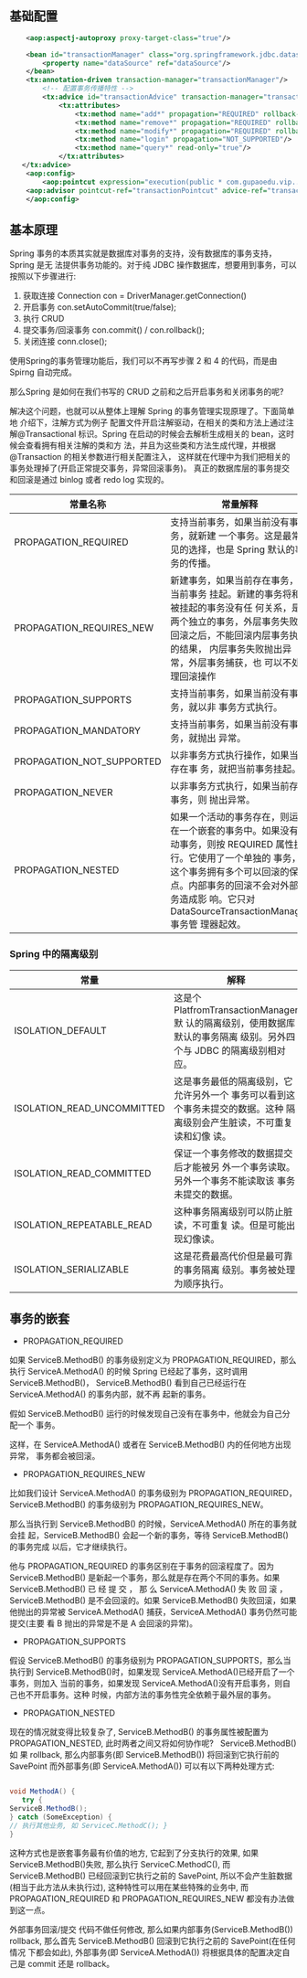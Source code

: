 ## 基础配置

```xml
    <aop:aspectj-autoproxy proxy-target-class="true"/>

    <bean id="transactionManager" class="org.springframework.jdbc.datasource.DataSourceTransactionManager">
        <property name="dataSource" ref="dataSource"/>
    </bean>
    <tx:annotation-driven transaction-manager="transactionManager"/>
        <!-- 配置事务传播特性 -->
        <tx:advice id="transactionAdvice" transaction-manager="transactionManager">
            <tx:attributes>
                <tx:method name="add*" propagation="REQUIRED" rollback-for="Exception,RuntimeException,SQLException"/> 
                <tx:method name="remove*" propagation="REQUIRED" rollback-for="Exception,RuntimeException,SQLException"/>
                <tx:method name="modify*" propagation="REQUIRED" rollback-for="Exception,RuntimeException,SQLException"/>
                <tx:method name="login" propagation="NOT_SUPPORTED"/>
                <tx:method name="query*" read-only="true"/>
            </tx:attributes>
   </tx:advice>
    <aop:config>
        <aop:pointcut expression="execution(public * com.gupaoedu.vip..*.service..*Service.*(..))" id="transactionPointcut"/>
    <aop:advisor pointcut-ref="transactionPointcut" advice-ref="transactionAdvice"/>
    </aop:config>


```

## 基本原理

Spring 事务的本质其实就是数据库对事务的支持，没有数据库的事务支持，Spring 是无 法提供事务功能的。对于纯 JDBC 操作数据库，想要用到事务，可以按照以下步骤进行:
1. 获取连接 Connection con = DriverManager.getConnection()
2. 开启事务 con.setAutoCommit(true/false);
3. 执行 CRUD
4. 提交事务/回滚事务 con.commit() / con.rollback();
5. 关闭连接 conn.close();

使用Spring的事务管理功能后，我们可以不再写步骤 2 和 4 的代码，而是由Spirng 自动完成。

 那么Spring 是如何在我们书写的 CRUD 之前和之后开启事务和关闭事务的呢?
 
 解决这个问题，也就可以从整体上理解 Spring 的事务管理实现原理了。下面简单地 介绍下，注解方式为例子 配置文件开启注解驱动，在相关的类和方法上通过注解@Transactional 标识。Spring 在启动的时候会去解析生成相关的 bean，这时候会查看拥有相关注解的类和方 法，并且为这些类和方法生成代理，并根据@Transaction 的相关参数进行相关配置注入， 这样就在代理中为我们把相关的事务处理掉了(开启正常提交事务，异常回滚事务)。 真正的数据库层的事务提交和回滚是通过 binlog 或者 redo log 实现的。

|常量名称|常量解释|
|------|-------|
|PROPAGATION_REQUIRED|支持当前事务，如果当前没有事务，就新建 一个事务。这是最常见的选择，也是 Spring 默认的事务的传播。|
|PROPAGATION_REQUIRES_NEW|新建事务，如果当前存在事务，把当前事务 挂起。新建的事务将和被挂起的事务没有任 何关系，是两个独立的事务，外层事务失败 回滚之后，不能回滚内层事务执行的结果， 内层事务失败抛出异常，外层事务捕获，也 可以不处理回滚操作|
|PROPAGATION_SUPPORTS|支持当前事务，如果当前没有事务，就以非 事务方式执行。|
|PROPAGATION_MANDATORY|支持当前事务，如果当前没有事务，就抛出 异常。|
|PROPAGATION_NOT_SUPPORTED|以非事务方式执行操作，如果当前存在事 务，就把当前事务挂起。|
|PROPAGATION_NEVER|以非事务方式执行，如果当前存在事务，则 抛出异常。|
|PROPAGATION_NESTED|如果一个活动的事务存在，则运行在一个嵌套的事务中。如果没有活动事务，则按 REQUIRED 属性执行。它使用了一个单独的 事务，这个事务拥有多个可以回滚的保存 点。内部事务的回滚不会对外部事务造成影 响。它只对 DataSourceTransactionManager 事务管 理器起效。|

### Spring 中的隔离级别

|常量|解释|
|----|----|
|ISOLATION_DEFAULT|这是个 PlatfromTransactionManager 默 认的隔离级别，使用数据库默认的事务隔离 级别。另外四个与 JDBC 的隔离级别相对 应。|
|ISOLATION_READ_UNCOMMITTED|这是事务最低的隔离级别，它允许另外一个 事务可以看到这个事务未提交的数据。这种 隔离级别会产生脏读，不可重复读和幻像 读。|
|ISOLATION_READ_COMMITTED|保证一个事务修改的数据提交后才能被另 外一个事务读取。另外一个事务不能读取该 事务未提交的数据。|
|ISOLATION_REPEATABLE_READ|这种事务隔离级别可以防止脏读，不可重复 读。但是可能出现幻像读。|
|ISOLATION_SERIALIZABLE|这是花费最高代价但是最可靠的事务隔离 级别。事务被处理为顺序执行。|



## 事务的嵌套

- PROPAGATION_REQUIRED

如果 ServiceB.MethodB() 的事务级别定义为 PROPAGATION_REQUIRED，那么执行 ServiceA.MethodA() 的时候 Spring 已经起了事务，这时调用 ServiceB.MethodB()， ServiceB.MethodB() 看到自己已经运行在 ServiceA.MethodA() 的事务内部，就不再 起新的事务。

假如 ServiceB.MethodB() 运行的时候发现自己没有在事务中，他就会为自己分配一个 事务。

这样，在 ServiceA.MethodA() 或者在 ServiceB.MethodB() 内的任何地方出现异常， 事务都会被回滚。

- PROPAGATION_REQUIRES_NEW

比如我们设计 ServiceA.MethodA() 的事务级别为 PROPAGATION_REQUIRED， ServiceB.MethodB() 的事务级别为 PROPAGATION_REQUIRES_NEW。

那么当执行到 ServiceB.MethodB() 的时候，ServiceA.MethodA() 所在的事务就会挂 起，ServiceB.MethodB() 会起一个新的事务，等待 ServiceB.MethodB() 的事务完成 以后，它才继续执行。

他与 PROPAGATION_REQUIRED 的事务区别在于事务的回滚程度了。因为 ServiceB.MethodB() 是新起一个事务，那么就是存在两个不同的事务。如果 ServiceB.MethodB() 已 经 提 交 ， 那 么 ServiceA.MethodA() 失 败 回 滚 ， ServiceB.MethodB() 是不会回滚的。如果 ServiceB.MethodB() 失败回滚，如果他抛出的异常被 ServiceA.MethodA() 捕获，ServiceA.MethodA() 事务仍然可能提交(主要 看 B 抛出的异常是不是 A 会回滚的异常)。

- PROPAGATION_SUPPORTS

假设 ServiceB.MethodB() 的事务级别为 PROPAGATION_SUPPORTS，那么当执行到 ServiceB.MethodB()时，如果发现 ServiceA.MethodA()已经开启了一个事务，则加入 当前的事务，如果发现 ServiceA.MethodA()没有开启事务，则自己也不开启事务。这种 时候，内部方法的事务性完全依赖于最外层的事务。

- PROPAGATION_NESTED

现在的情况就变得比较复杂了, ServiceB.MethodB() 的事务属性被配置为 PROPAGATION_NESTED, 此时两者之间又将如何协作呢?   ServiceB.MethodB() 如 果 rollback, 那么内部事务(即 ServiceB.MethodB()) 将回滚到它执行前的 SavePoint 而外部事务(即 ServiceA.MethodA()) 可以有以下两种处理方式:

```java

void MethodA() {
   try {
ServiceB.MethodB();
} catch (SomeException) {
// 执行其他业务, 如 ServiceC.MethodC(); }
}
```

这种方式也是嵌套事务最有价值的地方, 它起到了分支执行的效果, 如果 ServiceB.MethodB()失败, 那么执行 ServiceC.MethodC(), 而 ServiceB.MethodB() 已经回滚到它执行之前的 SavePoint, 所以不会产生脏数据(相当于此方法从未执行过), 这种特性可以用在某些特殊的业务中, 而 PROPAGATION_REQUIRED 和 PROPAGATION_REQUIRES_NEW 都没有办法做到这一点。

外部事务回滚/提交 代码不做任何修改, 那么如果内部事务(ServiceB.MethodB()) rollback, 那么首先 ServiceB.MethodB() 回滚到它执行之前的 SavePoint(在任何情况 下都会如此), 外部事务(即 ServiceA.MethodA()) 将根据具体的配置决定自己是 commit 还是 rollback。
